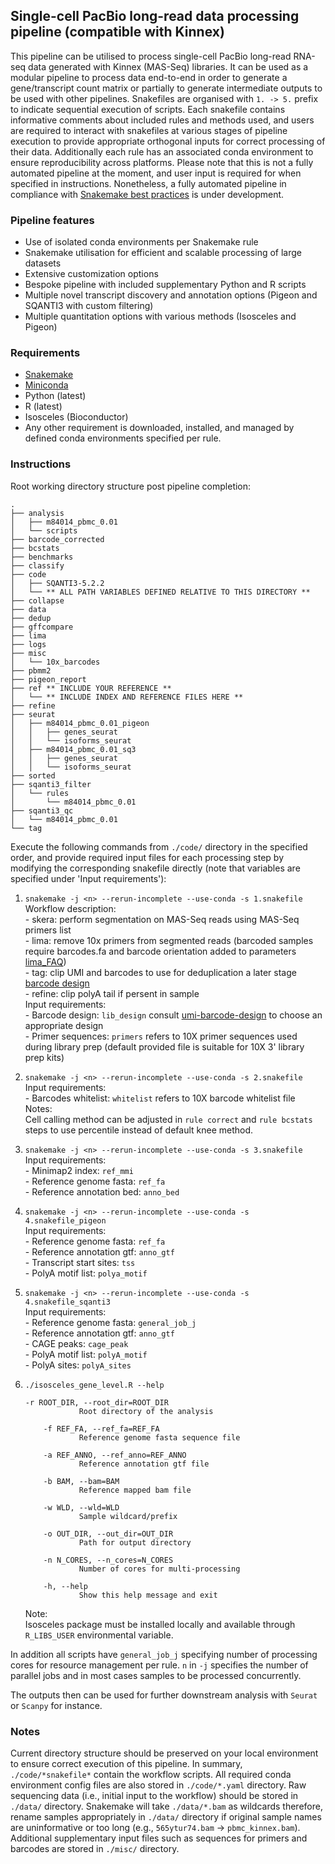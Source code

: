## Single-cell PacBio long-read data processing pipeline (compatible with Kinnex)

This pipeline can be utilised to process single-cell PacBio long-read RNA-seq data generated with Kinnex (MAS-Seq) libraries. It can be used as a modular pipeline to process data end-to-end in order to generate a gene/transcript count matrix or partially to generate intermediate outputs to be used with other pipelines. Snakefiles are organised with `1. -> 5.` prefix to indicate sequential execution of scripts. Each snakefile contains informative comments about included rules and methods used, and users are required to interact with snakefiles at various stages of pipeline execution to provide appropriate orthogonal inputs for correct processing of their data. Additionally each rule has an associated conda environment to ensure reproducibility across platforms. Please note that this is not a fully automated pipeline at the moment, and user input is required for when specified in instructions. Nonetheless, a fully automated pipeline in compliance with [Snakemake best practices](https://snakemake.readthedocs.io/en/stable/snakefiles/best_practices.html) is under development.  

### Pipeline features

- Use of isolated conda environments per Snakemake rule
- Snakemake utilisation for efficient and scalable processing of large datasets
- Extensive customization options
- Bespoke pipeline with included supplementary Python and R scripts
- Multiple novel transcript discovery and annotation options (Pigeon and SQANTI3 with custom filtering)
- Multiple quantitation options with various methods (Isosceles and Pigeon)

### Requirements

* [Snakemake](https://snakemake.github.io)
* [Miniconda](https://docs.anaconda.com/miniconda/)
* Python (latest)
* R (latest)
* Isosceles (Bioconductor)
* Any other requirement is downloaded, installed, and managed by defined conda environments specified per rule.

### Instructions

Root working directory structure post pipeline completion:

```
.
├── analysis
│   ├── m84014_pbmc_0.01
│   └── scripts
├── barcode_corrected
├── bcstats
├── benchmarks
├── classify
├── code 
│   ├── SQANTI3-5.2.2 
│   └── ** ALL PATH VARIABLES DEFINED RELATIVE TO THIS DIRECTORY **
├── collapse
├── data
├── dedup
├── gffcompare
├── lima
├── logs
├── misc
│   └── 10x_barcodes
├── pbmm2
├── pigeon_report
├── ref ** INCLUDE YOUR REFERENCE **
│   └── ** INCLUDE INDEX AND REFERENCE FILES HERE ** 
├── refine
├── seurat
│   ├── m84014_pbmc_0.01_pigeon
│   │   ├── genes_seurat
│   │   └── isoforms_seurat
│   ├── m84014_pbmc_0.01_sq3
│   │   ├── genes_seurat
│   │   └── isoforms_seurat
├── sorted
├── sqanti3_filter
│   └── rules
│       └── m84014_pbmc_0.01
├── sqanti3_qc
│   └── m84014_pbmc_0.01
└── tag
```

Execute the following commands from `./code/` directory in the specified order, and provide required input files for each processing step by modifying the corresponding snakefile directly (note that variables are specified under 'Input requirements'):

1. `snakemake -j <n> --rerun-incomplete --use-conda -s 1.snakefile`  
    Workflow description:  
        - skera: perform segmentation on MAS-Seq reads using MAS-Seq primers list  
        - lima: remove 10x primers from segmented reads (barcoded samples require barcodes.fa and barcode orientation added to parameters [lima_FAQ](https://lima.how/barcode-design.html))  
        - tag: clip UMI and barcodes to use for deduplication a later stage [barcode design](https://isoseq.how/umi/umi-barcode-design.html)  
        - refine: clip polyA tail if persent in sample  
    Input requirements:  
        - Barcode design: `lib_design` consult [umi-barcode-design](https://isoseq.how/umi/umi-barcode-design.html) to choose an appropriate design  
        - Primer sequences: `primers` refers to 10X primer sequences used during library prep (default provided file is suitable for 10X 3' library prep kits)
2. `snakemake -j <n> --rerun-incomplete --use-conda -s 2.snakefile`  
    Input requirements:  
        - Barcodes whitelist: `whitelist` refers to 10X barcode whitelist file  
    Notes:  
            Cell calling method can be adjusted in `rule correct` and `rule bcstats` steps to use percentile instead of default knee method.
3. `snakemake -j <n> --rerun-incomplete --use-conda -s 3.snakefile`  
    Input requirements:  
        - Minimap2 index: `ref_mmi`  
        - Reference genome fasta: `ref_fa`  
        - Reference annotation bed: `anno_bed`
4. `snakemake -j <n> --rerun-incomplete --use-conda -s 4.snakefile_pigeon`  
    Input requirements:  
        - Reference genome fasta: `ref_fa`  
        - Reference annotation gtf: `anno_gtf`  
        - Transcript start sites: `tss`  
        - PolyA motif list: `polya_motif`  
5. `snakemake -j <n> --rerun-incomplete --use-conda -s 4.snakefile_sqanti3`  
    Input requirements:  
        - Reference genome fasta: `general_job_j`  
        - Reference annotation gtf: `anno_gtf`  
        - CAGE peaks: `cage_peak`  
        - PolyA motif list: `polyA_motif`  
        - PolyA sites: `polyA_sites`  
6. `./isosceles_gene_level.R --help`  
    ```
    -r ROOT_DIR, --root_dir=ROOT_DIR
                Root directory of the analysis

        -f REF_FA, --ref_fa=REF_FA
                Reference genome fasta sequence file

        -a REF_ANNO, --ref_anno=REF_ANNO
                Reference annotation gtf file

        -b BAM, --bam=BAM
                Reference mapped bam file

        -w WLD, --wld=WLD
                Sample wildcard/prefix

        -o OUT_DIR, --out_dir=OUT_DIR
                Path for output directory

        -n N_CORES, --n_cores=N_CORES
                Number of cores for multi-processing

        -h, --help
                Show this help message and exit
    ```

    Note:  
        Isosceles package must be installed locally and available through `R_LIBS_USER` environmental variable.

In addition all scripts have `general_job_j` specifying number of processing cores for resource management per rule. `n` in `-j` specifies the number of parallel jobs and in most cases samples to be processed concurrently.  

The outputs then can be used for further downstream analysis with `Seurat` or `Scanpy` for instance.

### Notes

Current directory structure should be preserved on your local environment to ensure correct execution of this pipeline. In summary, `./code/*snakefile*` contain the workflow scripts. All required conda environment config files are also stored in `./code/*.yaml` directory. Raw sequencing data (i.e., initial input to the workflow) should be stored in `./data/` directory. Snakemake will take `./data/*.bam` as wildcards therefore, rename samples appropriately in `./data/` directory if original sample names are uninformative or too long (e.g., `565ytur74.bam` -> `pbmc_kinnex.bam`). Additional supplementary input files such as sequences for primers and barcodes are stored in `./misc/` directory.